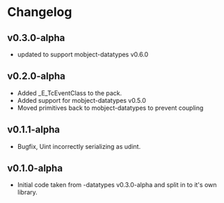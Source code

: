 # Changelog

## v0.3.0-alpha

- updated to support mobject-datatypes v0.6.0

## v0.2.0-alpha

- Added \_E_TcEventClass to the pack.
- Added support for mobject-datatypes v0.5.0
- Moved primitives back to mobject-datatypes to prevent coupling

## v0.1.1-alpha

- Bugfix, Uint incorrectly serializing as udint.

## v0.1.0-alpha

- Initial code taken from -datatypes v0.3.0-alpha and split in to it's own library.

